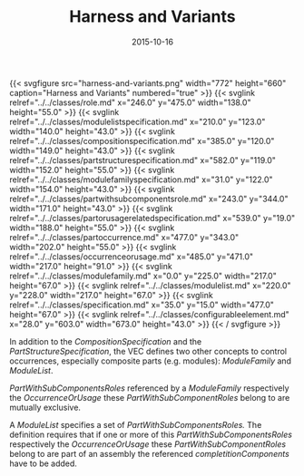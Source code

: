 ﻿---
title: Harness and Variants
toc: false
type: specs
layout: diagram
date: "2015-10-16"
draft: false
specification: VEC
version: 1.1.2
documentType: "Recommendation"
elementType: Diagram
classes:
  - Role
  - ModuleListSpecification
  - CompositionSpecification
  - PartStructureSpecification
  - ModuleFamilySpecification
  - PartWithSubComponentsRole
  - PartOrUsageRelatedSpecification
  - PartOccurrence
  - OccurrenceOrUsage
  - ModuleFamily
  - ModuleList
  - Specification
  - ConfigurableElement
menu:
  VEC-1.1.2:    
    parent: complex-part-descriptions
    identifier: complex-part-descriptions/harness-and-variants
    weight: 1007002 

# Prev/next pager order (if `docs_section_pager` enabled in `params.toml`)
weight: 1007002
---
{{< svgfigure src="harness-and-variants.png" width="772" height="660" caption="Harness and Variants" numbered="true" >}}
  {{< svglink relref="../../classes/role.md" x="246.0" y="475.0" width="138.0" height="55.0" >}}
  {{< svglink relref="../../classes/modulelistspecification.md" x="210.0" y="123.0" width="140.0" height="43.0" >}}
  {{< svglink relref="../../classes/compositionspecification.md" x="385.0" y="120.0" width="149.0" height="43.0" >}}
  {{< svglink relref="../../classes/partstructurespecification.md" x="582.0" y="119.0" width="152.0" height="55.0" >}}
  {{< svglink relref="../../classes/modulefamilyspecification.md" x="31.0" y="122.0" width="154.0" height="43.0" >}}
  {{< svglink relref="../../classes/partwithsubcomponentsrole.md" x="243.0" y="344.0" width="171.0" height="43.0" >}}
  {{< svglink relref="../../classes/partorusagerelatedspecification.md" x="539.0" y="19.0" width="188.0" height="55.0" >}}
  {{< svglink relref="../../classes/partoccurrence.md" x="477.0" y="343.0" width="202.0" height="55.0" >}}
  {{< svglink relref="../../classes/occurrenceorusage.md" x="485.0" y="471.0" width="217.0" height="91.0" >}}
  {{< svglink relref="../../classes/modulefamily.md" x="0.0" y="225.0" width="217.0" height="67.0" >}}
  {{< svglink relref="../../classes/modulelist.md" x="220.0" y="228.0" width="217.0" height="67.0" >}}
  {{< svglink relref="../../classes/specification.md" x="35.0" y="15.0" width="477.0" height="67.0" >}}
  {{< svglink relref="../../classes/configurableelement.md" x="28.0" y="603.0" width="673.0" height="43.0" >}}
{{< / svgfigure >}}
<p> In addition to the <i>CompositionSpecification</i> and the <i>PartStructureSpecification</i>, the VEC defines two other concepts to control occurrences, especially composite parts (e.g. modules): <i>ModuleFamily</i> and <i>ModuleList</i>.     </p>      <p> <i>PartWithSubComponentsRoles</i> referenced by a <i>ModuleFamily </i>respectively the <i>OccurrenceOrUsage</i> these <i>PartWithSubComponentRoles</i> belong to are mutually exclusive.     </p>      <p> A <i>ModuleList</i> specifies a set of <i>PartWithSubComponentsRoles. </i>The definition requires that if one or more of this <i>PartWithSubComponentsRoles</i> respectively the <i>OccurrenceOrUsage</i> these <i>PartWithSubComponentRoles</i> belong to are part of an assembly the referenced <i>completitionComponents</i> have to be added.      </p>